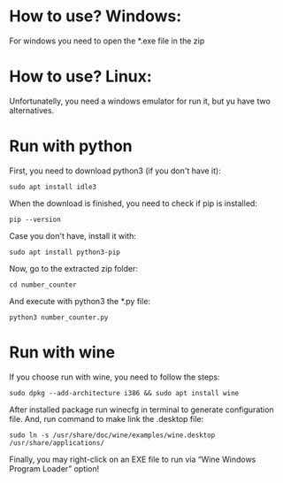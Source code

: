 # How to use? Windows:
For windows you need to open the *.exe file in the zip

# How to use? Linux:
Unfortunatelly, you need a windows emulator for run it, but yu have two alternatives.

# Run with python
First, you need to download python3 (if you don't have it):
```
sudo apt install idle3
```
When the download is finished, you need to check if pip is installed: 
```
pip --version
```
Case you don't have, install it with:
```
sudo apt install python3-pip
```
Now, go to the extracted zip folder:
```
cd number_counter
```
And execute with python3 the *.py file:
```
python3 number_counter.py
```
# Run with wine
If you choose run with wine, you need to follow the steps:
```
sudo dpkg --add-architecture i386 && sudo apt install wine
```
After installed package run winecfg in terminal to generate configuration file. And, run command to make link the .desktop file:
```
sudo ln -s /usr/share/doc/wine/examples/wine.desktop /usr/share/applications/
```
Finally, you may right-click on an EXE file to run via “Wine Windows Program Loader” option!

